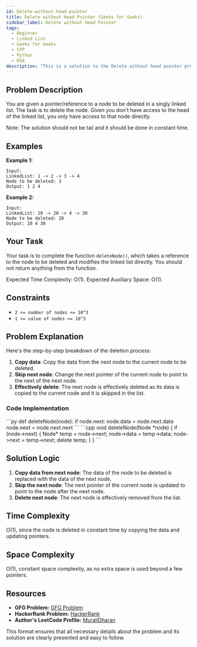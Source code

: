 ```yaml
---
id: Delete-without-head-pointer
title: Delete without Head Pointer (Geeks for Geeks)
sidebar_label: Delete without Head Pointer 
tags:
  - Beginner
  - Linked List
  - Geeks for Geeks
  - CPP
  - Python
  - DSA
description: "This is a solution to the Delete without head pointer problem on Geeks for Geeks."
---
```


## Problem Description

You are given a pointer/reference to a node to be deleted in a singly linked list. The task is to delete the node. Given you don't have access to the head of the linked list, you only have access to that node directly. 

Note: The solution should not be tail and it should be done in constant time.

## Examples

**Example 1:**
```
Input:
LinkedList: 1 -> 2 -> 3 -> 4
Node to be deleted: 3
Output: 1 2 4
```

**Example 2:**
```
Input:
LinkedList: 10 -> 20 -> 4 -> 30
Node to be deleted: 20
Output: 10 4 30
```

## Your Task

Your task is to complete the function `deleteNode()`, which takes a reference to the node to be deleted and modifies the linked list directly. You should not return anything from the function.

Expected Time Complexity: O(1).
Expected Auxiliary Space: O(1).

## Constraints

- `2 <= number of nodes <= 10^3`
- `1 <= value of nodes <= 10^3`

## Problem Explanation

Here's the step-by-step breakdown of the deletion process:

1. **Copy data**: Copy the data from the next node to the current node to be deleted.
2. **Skip next node**: Change the next pointer of the current node to point to the next of the next node.
3. **Effectively delete**: The next node is effectively deleted as its data is copied to the current node and it is skipped in the list.

### Code Implementation

<Tabs>
  <TabItem value="Python" label="Python" default>
  <SolutionAuthor name="@ngmuraqrdd"/>
  ```py
  def deleteNode(node):
    if node.next:
        node.data = node.next.data
        node.next = node.next.next
  ```
  </TabItem>

  <TabItem value="C++" label="C++" default>
  <SolutionAuthor name="@ngmuraqrdd"/>
  ```cpp
  void deleteNode(Node *node) {
    if (node->next) {
        Node* temp = node->next;
        node->data = temp->data;
        node->next = temp->next;
        delete temp;
    }
  }
  ```
  </TabItem>
</Tabs>

## Solution Logic

1. **Copy data from next node**: The data of the node to be deleted is replaced with the data of the next node.
2. **Skip the next node**: The next pointer of the current node is updated to point to the node after the next node.
3. **Delete next node**: The next node is effectively removed from the list.

## Time Complexity

O(1), since the node is deleted in constant time by copying the data and updating pointers.

## Space Complexity

O(1), constant space complexity, as no extra space is used beyond a few pointers.

## Resources

- **GFG Problem:** [GFG Problem](https://www.geeksforgeeks.org/delete-without-head-pointer/)
- **HackerRank Problem:** [HackerRank](https://www.hackerrank.com/challenges/delete-a-node-from-a-linked-list/problem)
- **Author's LeetCode Profile:** [MuraliDharan](https://www.geeksforgeeks.org/user/ngmuraqrdd/)

This format ensures that all necessary details about the problem and its solution are clearly presented and easy to follow.
